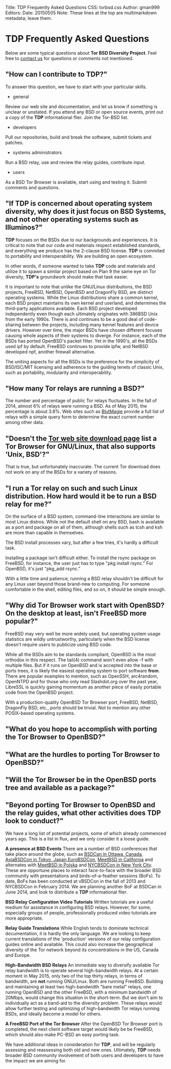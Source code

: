 Title: TDP Frequently Asked Questions
CSS: torbsd.css
Author: gman999
Editors:
Date: 20150505
Note: These lines at the top are multimarkdown metadata; leave them.

# __TDP__ Frequently Asked Questions #

Below are some typical questions about __Tor BSD Diversity Project__. Feel free to [contact us](/contact.html) for questions or comments not mentioned.

## "How can I contribute to __TDP__?" ##

To answer this question, we have to start with your particular skills.

* general

Review our web site and documentation, and let us know if something is unclear or unstated. If you attend any BSD or open source events, print out a copy of the __TDP__ informational flier. Join the Tor-BSD list.

* developers

Pull our repositories, build and break the software, submit tickets and patches.

* systems administrators

Run a BSD relay, use and review the relay guides, contribute input.

* users

As a BSD Tor Browser is available, start using and testing it. Submit comments and questions.

## "If __TDP__ is concerned about operating system diversity, why does it just focus on BSD Systems, and not other operating systems such as Illuminos?" ##

__TDP__ focuses on the BSDs due to our backgrounds and experiences. It is critical to note that our code and materials respect established standards, and everything we produce has the 2-clause BSD license. __TDP__ is commited to portability and interoperability. We are building an open ecosystem.

In other words, if someone wanted to take __TDP__ code and materials and utilize it to spawn a similar project based on Plan 9 the same eye on Tor diversity, __TDP's__ groundwork should make that task easier.

It is important to note that unlike the GNU/Linux distributions, the BSD projects, FreeBSD, NetBSD, OpenBSD and DragonFly BSD, are distinct operating systems. While the Linux distributions share a common kernel, each BSD project maintains its own kernel and userland, and determines the third-party applications available. Each BSD project developed independently even though each ultimately originates with 386BSD Unix from the early 1990s. There is and continues to be a good deal of code-sharing between the projects, including many kernel features and device drivers.  However over time, the major BSDs have chosen different focuses causing whole aspects of their systems to diverge. For instance, each of the BSDs has ported OpenBSD's packet filter. Yet in the 1990's, all the BSDs used ipf by default. FreeBSD continues to provide ipfw, and NetBSD developed npf, another firewall alternative.

The uniting aspects for all the BSDs is the preference for the simplicity of BSD/ISC/MIT licensing and adherence to the guiding tenets of classic Unix, such as portability, modularity and interoperability.

## "How many Tor relays are running a BSD?" ##

The number and percentage of public Tor relays fluctuates. In the fall of 2014, almost 6% of relays were running a BSD. As of May 2015, the percentage is about 3.8%. Web sites such as [BlutMagie](http://torstatus.blutmagie.de) provide a full list of relays with a simple query form to determine the exact current number among other data.

## "Doesn't the [Tor web site download page](https://www.torproject.org/download/download-easy.html.en) list a Tor Browser for GNU/Linux, that also supports 'Unix, BSD'?" ##

That is true, but unfortunately inaccurate. The current Tor download does not work on any of the BSDs for a variety of reasons.

## "I run a Tor relay on such and such Linux distribution. How hard would it be to run a BSD relay for me?" ##

On the surface of a BSD system, command-line interactions are similar to most Linux distros. While not the default shell on any BSD, bash is available as a port and package on all of them, although shells such as tcsh and ksh are more than capable in themselves.

The BSD install processes vary, but after a few tries, it's hardly a difficult task.

Installing a package isn't difficult either. To install the rsync package on FreeBSD, for instance, the user just has to type "pkg install rsync."  For OpenBSD, it's just "pkg_add rsync."

With a little time and patience, running a BSD relay shouldn't be difficult for any Linux user beyond those brand-new to computing. For someone comfortable in the shell, editing files, and so on, it should be simple enough.

## "Why did Tor Browser work start with OpenBSD? On the desktop at least, isn't FreeBSD more popular?" ##

FreeBSD may very well be more widely used, but operating system usage statistics are wildly untrustworthy, particularly when the BSD license doesn't require users to publicize using BSD code.

While all the BSDs aim to be standards compliant, OpenBSD is the most orthodox in this respect. The tail(4) command won't even allow -f with multiple files. But if it runs on OpenBSD and is accepted into the base or ports trees, it is likely the easiest operating system to port software __from__. There are popular examples to mention, such as OpenSSH, arc4random, OpenNTPD and for those who only read Slashdot.org over the past year, LibreSSL is quickly gaining momentum as another piece of easily portable code from the OpenBSD project.

With a production-quality OpenBSD Tor Browser port, FreeBSD, NetBSD, DragonFly BSD, etc., ports should be trivial. Not to mention any other POSIX-based operating systems.

## "What do you hope to accomplish with porting the Tor Browser to OpenBSD?" ##

## "What are the hurdles to porting Tor Browser to OpenBSD?" ##

## "Will the Tor Browser be in the OpenBSD ports tree and available as a package?" ##

## "Beyond porting Tor Browser to OpenBSD and the relay guides, what other activities does __TDP__ look to conduct?" ##

We have a long list of potential projects, some of which already commenced years ago. This is a list in flux, and we only consider it a loose guide.

__A presence at BSD Events__ There are a number of BSD conferences that take place around the globe, such as [BSDCan in Ottawa, Canada](http://www.bsdcan.org), [AsiaBSDCon in Tokyo, Japan](http://www.asiabsdcon.org),[EuroBSDCon](http://www.eurobsdcon.org), [MeetBSD in California](http://www.meetbsd.com) and alternates with [MeetBSD in Polska](http://www.meetbsd.org) and [NYCBSDCon in New York City](http://www.nycbsdcon.org). These are opportune places to interact face-to-face with the broader BSD community with presentations and birds-of-a-feather sessions (BoFs). To date, BoFs has been conducted at vBSDCon in the fall of 2013 and NYCBSDCon in February 2014. We are planning another BoF at BSDCan in June 2014, and look to distribute a __TDP__ informational flier.

__BSD Relay Configuration Video Tutorials__ Written tutorials are a useful medium for assistance in configuring BSD relays. However, for some, especially groups of people, professionally produced video tutorials are more appropriate.

__Relay Guide Translations__ While English tends to dominate technical documentation, it is hardly the only language. We are looking to keep current translations of the 'production' versions of our relay configuration guides online and available. This could also increase the geographical diversity of the Tor network beyond its concentrations in the US, Canada and Europe.

__High-Bandwidth BSD Relays__ An immediate way to diversify available Tor relay bandwidth is to operate several high-bandwidth relays. At a certain moment in May 2015, only two of the top thirty relays, in terms of bandwidth, are __not__ running GNU/Linux. Both are running FreeBSD. Building and maintaining at least two high-bandwidth "bare metal" relays, one running OpenBSD and the other FreeBSD, with a minimum bandwidth of 20Mbps, would change this situation in the short-term. But we don't aim to individually act as a band-aid to the diversity problem. These relays would allow further testing and optimizing of high-bandwidth Tor relays running BSDs, and ideally become a model for others.

__A FreeBSD Port of the Tor Browser__ After the OpenBSD Tor Browser port is completed, the next client software target would likely be be FreeBSD, which should also make PC-BSD an easy porting task.

We have additional ideas in consideration for __TDP__, and will be regularly assessing and reassessing both old and new ones. Ultimately, __TDP__ needs broader BSD community involvement of both users and developers to have the impact we are aiming for.
